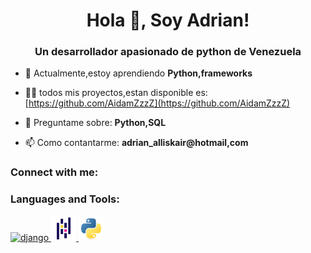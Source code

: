 <h1 align="center">Hola 👋, Soy Adrian!</h1>
<h3 align="center">Un desarrollador apasionado de python de Venezuela</h3>

- 🌱 Actualmente,estoy aprendiendo **Python,frameworks**

- 👨‍💻 todos mis proyectos,estan disponible es: [https://github.com/AidamZzzZ](https://github.com/AidamZzzZ)

- 💬 Preguntame sobre: **Python,SQL**

- 📫 Como contantarme: **adrian_alliskair@hotmail,com**

<h3 align="left">Connect with me:</h3>
<p align="left">
</p>

<h3 align="left">Languages and Tools:</h3>
<p align="left"> <a href="https://www.djangoproject.com/" target="_blank" rel="noreferrer"> <img src="https://cdn.worldvectorlogo.com/logos/django.svg" alt="django" width="40" height="40"/> </a> <a href="https://pandas.pydata.org/" target="_blank" rel="noreferrer"> <img src="https://raw.githubusercontent.com/devicons/devicon/2ae2a900d2f041da66e950e4d48052658d850630/icons/pandas/pandas-original.svg" alt="pandas" width="40" height="40"/> </a> <a href="https://www.python.org" target="_blank" rel="noreferrer"> <img src="https://raw.githubusercontent.com/devicons/devicon/master/icons/python/python-original.svg" alt="python" width="40" height="40"/> </a> </p>
